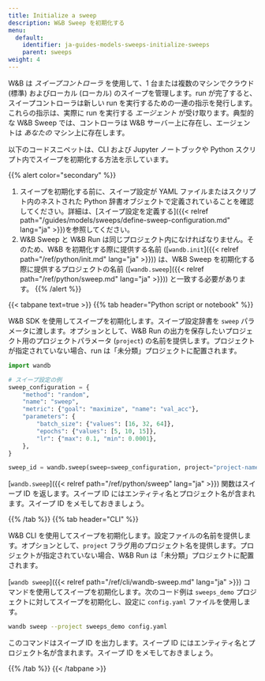 ```yaml
---
title: Initialize a sweep
description: W&B Sweep を初期化する
menu:
  default:
    identifier: ja-guides-models-sweeps-initialize-sweeps
    parent: sweeps
weight: 4
---
```


W&B は _スイープコントローラ_ を使用して、1 台または複数のマシンでクラウド (標準) およびローカル (ローカル) のスイープを管理します。run が完了すると、スイープコントローラは新しい run を実行するための一連の指示を発行します。これらの指示は、実際に run を実行する _エージェント_ が受け取ります。典型的な W&B Sweep では、コントローラは W&B サーバー上に存在し、エージェントは _あなたの_ マシン上に存在します。

以下のコードスニペットは、CLI および Jupyter ノートブックや Python スクリプト内でスイープを初期化する方法を示しています。

{{% alert color="secondary" %}}
1. スイープを初期化する前に、スイープ設定が YAML ファイルまたはスクリプト内のネストされた Python 辞書オブジェクトで定義されていることを確認してください。詳細は、[スイープ設定を定義する]({{< relref path="/guides/models/sweeps/define-sweep-configuration.md" lang="ja" >}})を参照してください。
2. W&B Sweep と W&B Run は同じプロジェクト内になければなりません。そのため、W&B を初期化する際に提供する名前 ([`wandb.init`]({{< relref path="/ref/python/init.md" lang="ja" >}})) は、W&B Sweep を初期化する際に提供するプロジェクトの名前 ([`wandb.sweep`]({{< relref path="/ref/python/sweep.md" lang="ja" >}})) と一致する必要があります。
{{% /alert %}}

{{< tabpane text=true >}}
{{% tab header="Python script or notebook" %}}

W&B SDK を使用してスイープを初期化します。スイープ設定辞書を `sweep` パラメータに渡します。オプションとして、W&B Run の出力を保存したいプロジェクト用のプロジェクトパラメータ (`project`) の名前を提供します。プロジェクトが指定されていない場合、run は「未分類」プロジェクトに配置されます。

```python
import wandb

# スイープ設定の例
sweep_configuration = {
    "method": "random",
    "name": "sweep",
    "metric": {"goal": "maximize", "name": "val_acc"},
    "parameters": {
        "batch_size": {"values": [16, 32, 64]},
        "epochs": {"values": [5, 10, 15]},
        "lr": {"max": 0.1, "min": 0.0001},
    },
}

sweep_id = wandb.sweep(sweep=sweep_configuration, project="project-name")
```

[`wandb.sweep`]({{< relref path="/ref/python/sweep" lang="ja" >}}) 関数はスイープ ID を返します。スイープ ID にはエンティティ名とプロジェクト名が含まれます。スイープ ID をメモしておきましょう。

{{% /tab %}}
{{% tab header="CLI" %}}

W&B CLI を使用してスイープを初期化します。設定ファイルの名前を提供します。オプションとして、`project` フラグ用のプロジェクト名を提供します。プロジェクトが指定されていない場合、W&B Run は「未分類」プロジェクトに配置されます。

[`wandb sweep`]({{< relref path="/ref/cli/wandb-sweep.md" lang="ja" >}}) コマンドを使用してスイープを初期化します。次のコード例は `sweeps_demo` プロジェクトに対してスイープを初期化し、設定に `config.yaml` ファイルを使用します。

```bash
wandb sweep --project sweeps_demo config.yaml
```

このコマンドはスイープ ID を出力します。スイープ ID にはエンティティ名とプロジェクト名が含まれます。スイープ ID をメモしておきましょう。

{{% /tab %}}
{{< /tabpane >}}